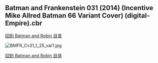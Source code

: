 ## Batman and Frankenstein 031 (2014) (Incentive Mike Allred Batman 66 Variant Cover) (digital-Empire).cbr


[回到 Batman and Robin 目录](https://github.com/alicewish/markdown/blob/master/series/Batman-Robin.md)


![BMFR_Cv31_1_25_var1.jpg](https://wx1.sinaimg.cn/large/6a9fdecagy1fq32tmhd3uj21hc2a1x6q.jpg)

[回到 Batman and Robin 目录](https://github.com/alicewish/markdown/blob/master/series/Batman-Robin.md)

